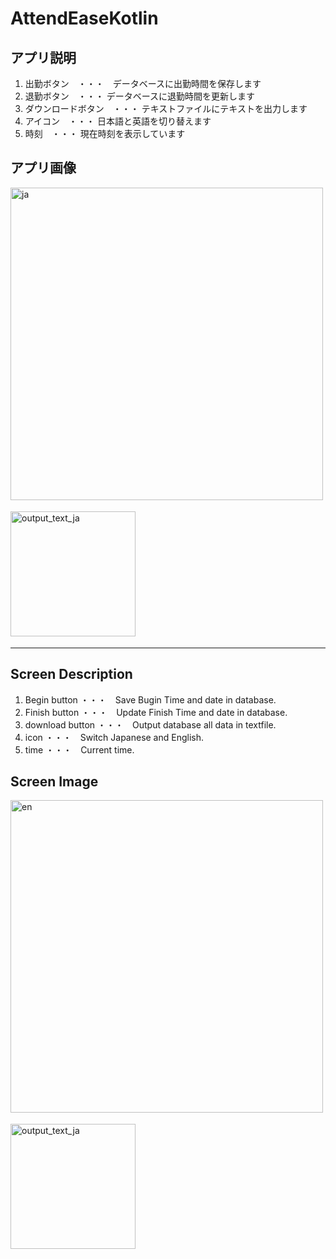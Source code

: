 # AttendEaseKotlin
## アプリ説明
1. 出勤ボタン　・・・　データベースに出勤時間を保存します　
2.  退勤ボタン　・・・ データベースに退勤時間を更新します
3.  ダウンロードボタン　・・・ テキストファイルにテキストを出力します
4.  アイコン　・・・ 日本語と英語を切り替えます
5.  時刻　・・・ 現在時刻を表示しています
## アプリ画像

<img alt="ja" width="500" src="https://github.com/kazu09/AttendEaseKotlin/assets/64839248/e3fec68d-b805-4a6b-9e90-f73c06a8aa21">　　

<img alt="output_text_ja" width="200" src="https://github.com/kazu09/AttendEaseKotlin/assets/64839248/ea8a2f20-e992-46fe-9038-e29591b5e215">　　

---
## Screen Description
1. Begin button ・・・　Save Bugin Time and date in database.
2. Finish button ・・・　Update Finish Time and date in database.
3. download button ・・・　Output database all data in textfile.
4. icon ・・・　Switch Japanese and English.
5. time ・・・　Current time.

## Screen Image

<img alt="en" width="500" src="https://github.com/kazu09/AttendEaseKotlin/assets/64839248/45fa75e5-aab1-4d45-89c1-449e196b632b1">　　

<img alt="output_text_ja" width="200" src="https://github.com/kazu09/AttendEaseKotlin/assets/64839248/ea8a2f20-e992-46fe-9038-e29591b5e215">　　


